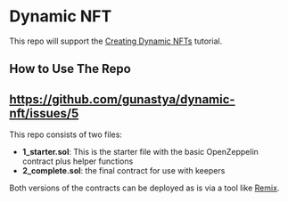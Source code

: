 # Dynamic NFT #
This repo will support the [Creating Dynamic NFTs](https://www.youtube.com/watch?v=E7Rm1LUKhj4) tutorial.  

## How to Use The Repo 
##         https://github.com/gunastya/dynamic-nft/issues/5
This repo consists of two files:
- **1_starter.sol**: This is the starter file with the basic OpenZeppelin contract plus helper functions
- **2_complete.sol**: the final contract for use with keepers

Both versions of the contracts can be deployed as is via a tool like [Remix](https://remix.ethereum.org/).
 

